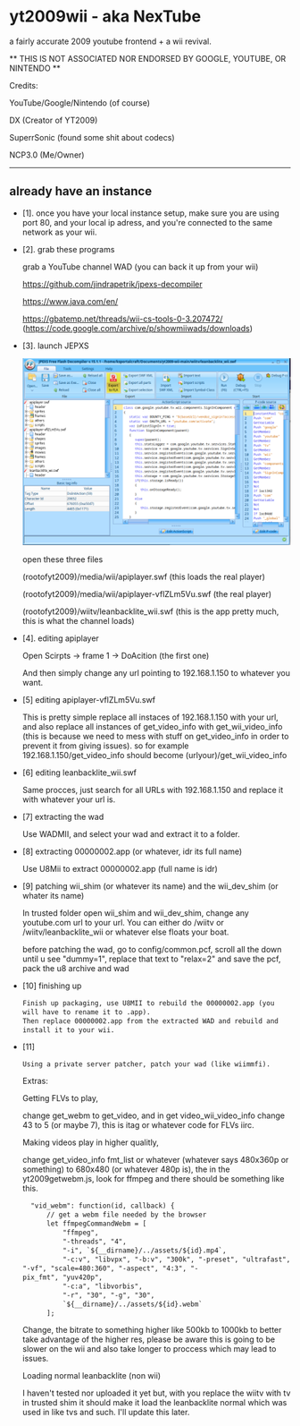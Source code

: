 # yt2009wii - aka NexTube

a fairly accurate 2009 youtube frontend + a wii revival.

**
THIS IS NOT ASSOCIATED NOR ENDORSED BY GOOGLE, YOUTUBE, OR NINTENDO
**

Credits:

YouTube/Google/Nintendo (of course)

DX (Creator of YT2009)

SuperrSonic (found some shit about codecs)

NCP3.0 (Me/Owner)

---

## already have an instance 

- [1]. once you have your local instance setup, make sure you are using port 80, and your local ip adress, and you're connected to the same network as your wii.

- [2]. grab these programs

  grab a YouTube channel WAD (you can back it up from your wii)
  
  https://github.com/jindrapetrik/jpexs-decompiler
  
  https://www.java.com/en/
  
  https://gbatemp.net/threads/wii-cs-tools-0-3.207472/ (https://code.google.com/archive/p/showmiiwads/downloads)

- [3]. launch JEPXS
 
  <img src="doc-imgs/wii01.png"/>

  open these three files

  (rootofyt2009)/media/wii/apiplayer.swf (this loads the real player)

  (rootofyt2009)/media/wii/apiplayer-vflZLm5Vu.swf (the real player)

  (rootofyt2009)/wiitv/leanbacklite_wii.swf (this is the app pretty much, this is what the channel loads)

- [4]. editing apiplayer

   Open Scirpts -> frame 1 -> DoAcition (the first one)
  
   And then simply change any url pointing to 192.168.1.150 to whatever you want.

- [5] editing apiplayer-vflZLm5Vu.swf
      
    This is pretty simple replace all instaces of 192.168.1.150 with your url, and also replace
    all instances of get_video_info with get_wii_video_info (this is because we need to mess with
    stuff on get_video_info in order to prevent it from giving issues). so for example
    192.168.1.150/get_video_info should become (urlyour)/get_wii_video_info 

- [6] editing leanbacklite_wii.swf

    Same procces, just search for all URLs with 192.168.1.150 and replace it with whatever your url is.
  
- [7] extracting the wad

    Use WADMII, and select your wad and extract it to a folder.

- [8] extracting 00000002.app (or whatever, idr its full name)

    Use U8Mii to extract 00000002.app (full name is idr)

- [9] patching wii_shim (or whatever its name) and the wii_dev_shim (or whater its name)

     In trusted folder open wii_shim and wii_dev_shim, change any youtube.com url to your url.
     You can either do /wiitv or /wiitv/leanbacklite_wii or whatever else floats your boat.

     before patching the wad, go to config/common.pcf, scroll all the down until u see "dummy=1", replace that text to "relax=2" and save the pcf, pack the u8 archive and wad

- [10] finishing up

      Finish up packaging, use U8MII to rebuild the 00000002.app (you will have to rename it to .app).
      Then replace 00000002.app from the extracted WAD and rebuild and install it to your wii.
  
- [11]

      Using a private server patcher, patch your wad (like wiimmfi).



  Extras:

  Getting FLVs to play,

  change get_webm to get_video, and in get video_wii_video_info change 43
  to 5 (or maybe 7), this is itag or whatever code for FLVs iirc.

  Making videos play in higher qualitly,

  change get_video_info fmt_list or whatever (whatever says 480x360p or something)
  to 680x480 (or whatever 480p is), the in the yt2009getwebm.js, look for ffmpeg
  and there should be something like this.

  ```
    "vid_webm": function(id, callback) {
        // get a webm file needed by the browser
        let ffmpegCommandWebm = [
            "ffmpeg",
            "-threads", "4",
            "-i", `${__dirname}/../assets/${id}.mp4`,
            "-c:v", "libvpx", "-b:v", "300k", "-preset", "ultrafast", "-vf", "scale=480:360", "-aspect", "4:3", "-                pix_fmt", "yuv420p",
            "-c:a", "libvorbis",
            "-r", "30", "-g", "30",
            `${__dirname}/../assets/${id}.webm`            
        ];
  ```

  Change, the bitrate to something higher like 500kb to 1000kb to better take advantage
  of the higher res, please be aware this is going to be slower on the wii and also take
  longer to proccess which may lead to issues.

  Loading normal leanbacklite (non wii)

  I haven't tested nor uploaded it yet but, with you replace the wiitv with tv in trusted
  shim it should make it load the leanbacklite normal which was used in like tvs and such.
  I'll update this later.
     
    
